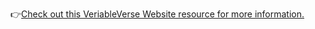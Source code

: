  👉[Check out this VeriableVerse Website resource for more information.](https://www.variableverse.com/signin)  
